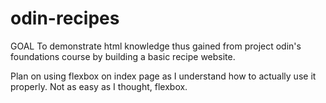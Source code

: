 # odin-recipes

GOAL
To demonstrate html knowledge thus gained from project odin's foundations course by building a basic recipe website.


Plan on using flexbox on index page as I understand how to actually use it properly. Not as easy as I thought, flexbox.
